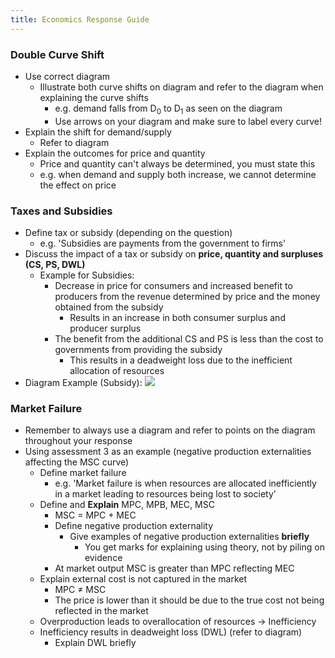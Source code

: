 ```yaml
---
title: Economics Response Guide
---
```


### Double Curve Shift
- Use correct diagram
	- Illustrate both curve shifts on diagram and refer to the diagram when explaining the curve shifts
		- e.g. demand falls from D$_0$ to D$_1$ as seen on the diagram
		- Use arrows on your diagram and make sure to label every curve!
- Explain the shift for demand/supply
	- Refer to diagram
- Explain the outcomes for price and quantity
	- Price and quantity can't always be determined, you must state this
	- e.g. when demand and supply both increase, we cannot determine the effect on price

### Taxes and Subsidies
- Define tax or subsidy (depending on the question)
	- e.g. 'Subsidies are payments from the government to firms'
- Discuss the impact of a tax or subsidy on **price, quantity and surpluses (CS, PS, DWL)**
	- Example for Subsidies:
		- Decrease in price for consumers and increased benefit to producers from the revenue determined by price and the money obtained from the subsidy
			- Results in an increase in both consumer surplus and producer surplus
		- The benefit from the additional CS and PS is less than the cost to governments from providing the subsidy
			- This results in a deadweight loss due to the inefficient allocation of resources
- Diagram Example (Subsidy):
  ![](Excalidraw/SubsidyDiagram|400|)

### Market Failure
- Remember to always use a diagram and refer to points on the diagram throughout your response
- Using assessment 3 as an example (negative production externalities affecting the MSC curve)
	- Define market failure
		- e.g. 'Market failure is when resources are allocated inefficiently in a market leading to resources being lost to society'
	- Define and **Explain** MPC, MPB, MEC, MSC
		- MSC = MPC + MEC
		- Define negative production externality
			- Give examples of negative production externalities **briefly**
				- You get marks for explaining using theory, not by piling on evidence
		- At market output MSC is greater than MPC reflecting MEC
	- Explain external cost is not captured in the market
		- MPC $\neq$ MSC
		- The price is lower than it should be due to the true cost not being reflected in the market
	- Overproduction leads to overallocation of resources → Inefficiency
	- Inefficiency results in deadweight loss (DWL) (refer to diagram)
		- Explain DWL briefly
